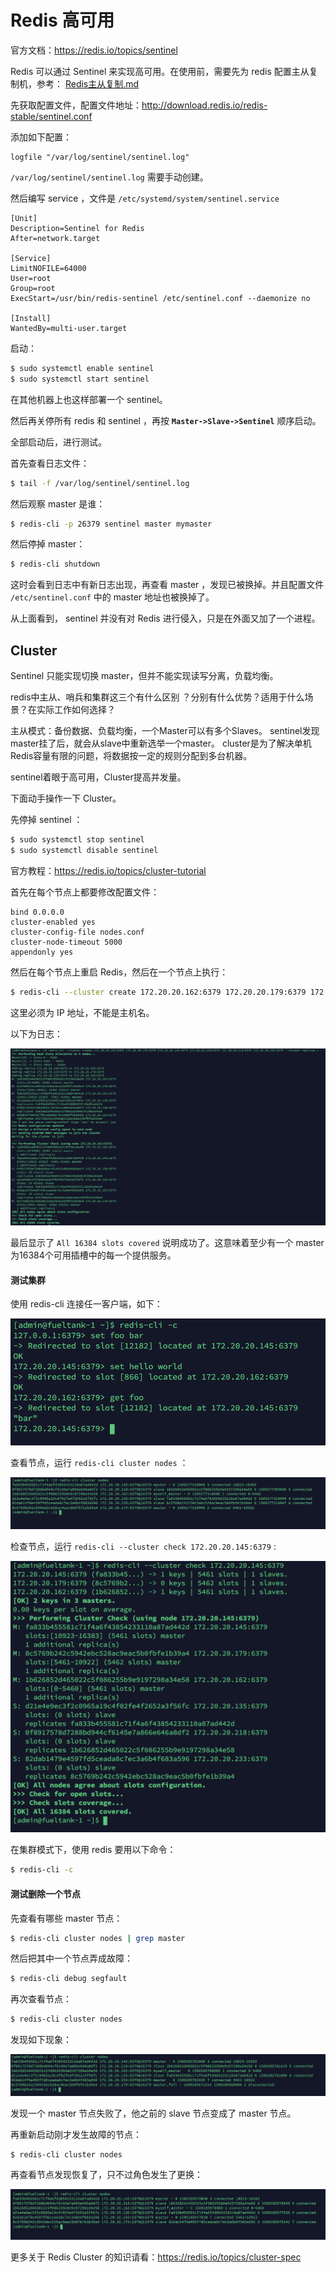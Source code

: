 # Redis 高可用

官方文档：https://redis.io/topics/sentinel

Redis 可以通过 Sentinel 来实现高可用。在使用前，需要先为 redis 配置主从复制机，参考： [Redis主从复制.md](Redis主从复制.md) 

先获取配置文件，配置文件地址：http://download.redis.io/redis-stable/sentinel.conf

添加如下配置：

```
logfile "/var/log/sentinel/sentinel.log"
```

`/var/log/sentinel/sentinel.log` 需要手动创建。

然后编写 service ，文件是 `/etc/systemd/system/sentinel.service` 

```
[Unit]
Description=Sentinel for Redis
After=network.target

[Service]
LimitNOFILE=64000
User=root
Group=root
ExecStart=/usr/bin/redis-sentinel /etc/sentinel.conf --daemonize no

[Install]
WantedBy=multi-user.target
```

启动：

```bash
$ sudo systemctl enable sentinel
$ sudo systemctl start sentinel
```

在其他机器上也这样部署一个 sentinel。

然后再关停所有 redis 和 sentinel ，再按 **`Master->Slave->Sentinel`** 顺序启动。

全部启动后，进行测试。

首先查看日志文件：

```bash
$ tail -f /var/log/sentinel/sentinel.log
```

然后观察 master 是谁：

```bash
$ redis-cli -p 26379 sentinel master mymaster
```

然后停掉 master：

```bash
$ redis-cli shutdown
```

这时会看到日志中有新日志出现，再查看 master ，发现已被换掉。并且配置文件 `/etc/sentinel.conf` 中的 master 地址也被换掉了。

从上面看到， sentinel 并没有对 Redis 进行侵入，只是在外面又加了一个进程。



## Cluster

Sentinel 只能实现切换 master，但并不能实现读写分离，负载均衡。

redis中主从、哨兵和集群这三个有什么区别 ？分别有什么优势？适用于什么场景？在实际工作如何选择？

主从模式：备份数据、负载均衡，一个Master可以有多个Slaves。 sentinel发现master挂了后，就会从slave中重新选举一个master。 cluster是为了解决单机Redis容量有限的问题，将数据按一定的规则分配到多台机器。

sentinel着眼于高可用，Cluster提高并发量。



下面动手操作一下 Cluster。

先停掉 sentinel ：

```bash
$ sudo systemctl stop sentinel
$ sudo systemctl disable sentinel
```



官方教程：https://redis.io/topics/cluster-tutorial

首先在每个节点上都要修改配置文件：

```
bind 0.0.0.0
cluster-enabled yes
cluster-config-file nodes.conf
cluster-node-timeout 5000
appendonly yes
```

然后在每个节点上重启 Redis，然后在一个节点上执行：

```bash
$ redis-cli --cluster create 172.20.20.162:6379 172.20.20.179:6379 172.20.20.145:6379 172.20.20.135:6379 172.20.20.218:6379 172.20.20.233:6379 --cluster-replicas 1
```

这里必须为 IP 地址，不能是主机名。

以下为日志：

![image-20200512175130478](../../resource/image-20200512175130478.png)

最后显示了 `All 16384 slots covered` 说明成功了。这意味着至少有一个 master 为16384个可用插槽中的每一个提供服务。



#### 测试集群

使用 redis-cli 连接任一客户端，如下：

![image-20200512175347212](../../resource/image-20200512175347212.png)

查看节点，运行 `redis-cli cluster nodes` ：

![image-20200512175538344](../../resource/image-20200512175538344.png)

检查节点，运行 `redis-cli --cluster check 172.20.20.145:6379` :

![image-20200512180207966](../../resource/image-20200512180207966.png)

在集群模式下，使用 redis 要用以下命令：

```bash
$ redis-cli -c
```





#### 测试删除一个节点

先查看有哪些 master 节点：

```bash
$ redis-cli cluster nodes | grep master
```

然后把其中一个节点弄成故障：

```bash
$ redis-cli debug segfault
```

再次查看节点：

```bash
$ redis-cli cluster nodes
```

发现如下现象：

![image-20200512201728610](../../resource/image-20200512201728610.png)

发现一个 master 节点失败了，他之前的 slave 节点变成了 master 节点。

再重新启动刚才发生故障的节点：

````bash
$ redis-cli cluster nodes
````

再查看节点发现恢复了，只不过角色发生了更换：

![image-20200512202126732](../../resource/image-20200512202126732.png)



更多关于 Redis Cluster 的知识请看：https://redis.io/topics/cluster-spec





